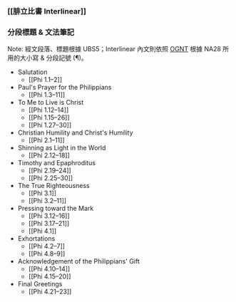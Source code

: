 
### [[腓立比書 Interlinear]]

### 分段標題 & 文法筆記
Note: 經文段落、標題根據 UBS5；Interlinear 內文則依照 [OGNT](https://github.com/eliranwong/OpenGNT) 根據 NA28 所用的大小寫 & 分段記號 (¶)。

- Salutation
	- [[Phi 1.1–2]]
- Paul's Prayer for the Philippians
	- [[Phi 1.3–11]]
- To Me to Live is Christ
	- [[Phi 1.12–14]]
	- [[Phi 1.15–26]]
	- [[Phi 1.27–30]]
- Christian Humility and Christ's Humility
	- [[Phi 2.1–11]]
- Shinning as Light in the World
	- [[Phi 2.12–18]]
- Timothy and Epaphroditus
	- [[Phi 2.19–24]]
	- [[Phi 2.25–30]]
- The True Righteousness
	- [[Phi 3.1]]
	- [[Phi 3.2–11]]
- Pressing toward the Mark
	- [[Phi 3.12–16]]
	- [[Phi 3.17–21]]
	- [[Phi 4.1]]
- Exhortations
	- [[Phi 4.2–7]]
	- [[Phi 4.8–9]]
- Acknowledgement of the Philippians' Gift
	- [[Phi 4.10–14]]
	- [[Phi 4.15–20]]
- Final Greetings
	- [[Phi 4.21–23]]


